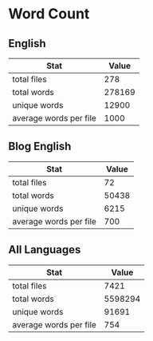 # Word Count

## English

Stat | Value
---- | -----
total files | 278
total words | 278169
unique words | 12900
average words per file | 1000

## Blog English

Stat | Value
---- | -----
total files | 72
total words | 50438
unique words | 6215
average words per file | 700

## All Languages

Stat | Value
---- | -----
total files | 7421
total words | 5598294
unique words | 91691
average words per file | 754
